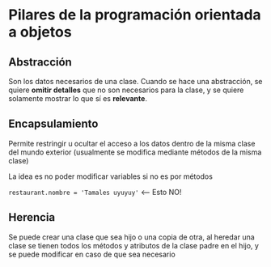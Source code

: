 # Pilares de la programación orientada a objetos

## Abstracción
Son los datos necesarios de una clase. Cuando se hace una abstracción, 
se quiere **omitir detalles** que no son necesarios para la clase, y se quiere 
solamente mostrar lo que sí es **relevante**.

## Encapsulamiento
Permite restringir u ocultar el acceso a  los datos dentro de la misma clase 
del mundo exterior (usualmente se modifica mediante métodos de la misma clase)

La idea es no poder modificar variables si no es por métodos

`restaurant.nombre = 'Tamales uyuyuy'` <-- Esto NO!

## Herencia
Se puede crear una clase que sea hijo o una copia de otra, al heredar una 
clase se tienen todos los métodos y atributos de la clase padre en el hijo,
y se puede modificar en caso de que sea necesario


